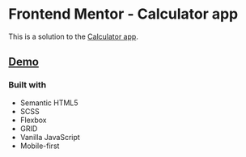 # Frontend Mentor - Calculator app

This is a solution to the [Calculator app](https://www.frontendmentor.io/challenges/calculator-app-9lteq5N29).

## [Demo](https://HAIGHGG.github.io/CalculatorApp)

### Built with

- Semantic HTML5
- SCSS
- Flexbox
- GRID
- Vanilla JavaScript
- Mobile-first
